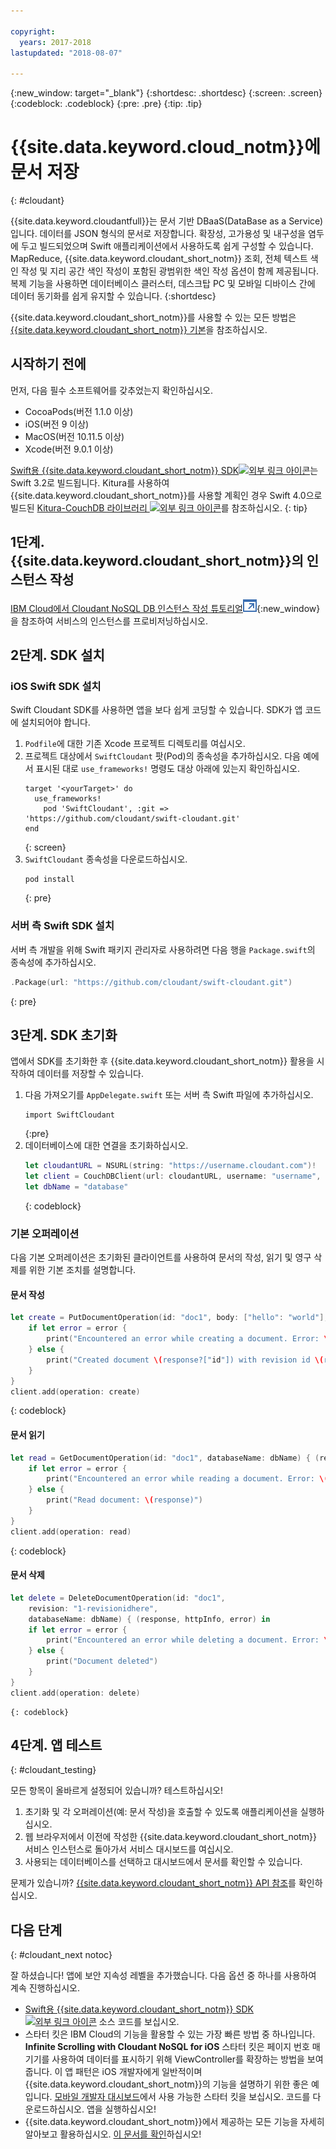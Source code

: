 ```yaml
---

copyright:
  years: 2017-2018
lastupdated: "2018-08-07"

---
```

{:new_window: target="_blank"}
{:shortdesc: .shortdesc}
{:screen: .screen}
{:codeblock: .codeblock}
{:pre: .pre}
{:tip: .tip}

# {{site.data.keyword.cloud_notm}}에 문서 저장
{: #cloudant}

{{site.data.keyword.cloudantfull}}는 문서 기반 DBaaS(DataBase as a Service)입니다. 데이터를 JSON 형식의 문서로 저장합니다. 확장성, 고가용성 및 내구성을 염두에 두고 빌드되었으며 Swift 애플리케이션에서 사용하도록 쉽게 구성할 수 있습니다. MapReduce, {{site.data.keyword.cloudant_short_notm}} 조회, 전체 텍스트 색인 작성 및 지리 공간 색인 작성이 포함된 광범위한 색인 작성 옵션이 함께 제공됩니다. 복제 기능을 사용하면 데이터베이스 클러스터, 데스크탑 PC 및 모바일 디바이스 간에 데이터 동기화를 쉽게 유지할 수 있습니다.
{:shortdesc}

{{site.data.keyword.cloudant_short_notm}}를 사용할 수 있는 모든 방법은 [{{site.data.keyword.cloudant_short_notm}} 기본](/docs/services/Cloudant/basics/index.html#cloudant-nosql-db-basics)을 참조하십시오.

## 시작하기 전에

먼저, 다음 필수 소프트웨어를 갖추었는지 확인하십시오. 
 * CocoaPods(버전 1.1.0 이상)
 * iOS(버전 9 이상)
 * MacOS(버전 10.11.5 이상)
 * Xcode(버전 9.0.1 이상)

[Swift용 {{site.data.keyword.cloudant_short_notm}} SDK![외부 링크 아이콘](../../icons/launch-glyph.svg "외부 링크 아이콘")](https://github.com/cloudant/swift-cloudant)는 Swift 3.2로 빌드됩니다. Kitura를 사용하여 {{site.data.keyword.cloudant_short_notm}}를 사용할 계획인 경우 Swift 4.0으로 빌드된 [Kitura-CouchDB 라이브러리 ![외부 링크 아이콘](../../icons/launch-glyph.svg "외부 링크 아이콘")](https://github.com/IBM-Swift/Kitura-CouchDB)를 참조하십시오.
{: tip}

## 1단계. {{site.data.keyword.cloudant_short_notm}}의 인스턴스 작성

[IBM Cloud에서 Cloudant NoSQL DB 인스턴스 작성 튜토리얼![외부 링크 아이콘](../images/launch-glyph.svg "외부 링크 아이콘")](https://console.bluemix.net/docs/services/Cloudant/tutorials/create_service.html#creating-a-cloudant-nosql-db-instance-on-ibm-cloud){:new_window}을 참조하여 서비스의 인스턴스를 프로비저닝하십시오. 


## 2단계. SDK 설치

### iOS Swift SDK 설치

Swift Cloudant SDK를 사용하면 앱을 보다 쉽게 코딩할 수 있습니다. SDK가 앱 코드에 설치되어야 합니다.

1. `Podfile`에 대한 기존 Xcode 프로젝트 디렉토리를 여십시오. 
2. 프로젝트 대상에서 `SwiftCloudant` 팟(Pod)의 종속성을 추가하십시오. 다음 예에서 표시된 대로 `use_frameworks!` 명령도 대상 아래에 있는지 확인하십시오.
    ```
    target '<yourTarget>' do
      use_frameworks!
        pod 'SwiftCloudant', :git => 'https://github.com/cloudant/swift-cloudant.git'
    end
    ```
    {: screen}
3. `SwiftCloudant` 종속성을 다운로드하십시오.
    ```
    pod install
    ```
    {: pre}

### 서버 측 Swift SDK 설치

서버 측 개발을 위해 Swift 패키지 관리자로 사용하려면 다음 행을 `Package.swift`의 종속성에 추가하십시오.
```swift
.Package(url: "https://github.com/cloudant/swift-cloudant.git")
```
{: pre}

## 3단계. SDK 초기화

앱에서 SDK를 초기화한 후 {{site.data.keyword.cloudant_short_notm}} 활용을 시작하여 데이터를 저장할 수 있습니다. 

1.  다음 가져오기를 `AppDelegate.swift` 또는 서버 측 Swift 파일에 추가하십시오.
    ```
    import SwiftCloudant
    ```
    {:pre}
2. 데이터베이스에 대한 연결을 초기화하십시오.
    ```swift
    let cloudantURL = NSURL(string: "https://username.cloudant.com")!
    let client = CouchDBClient(url: cloudantURL, username: "username", password: "password")
    let dbName = "database"
    ```
    {: codeblock}

### 기본 오퍼레이션
다음 기본 오퍼레이션은 초기화된 클라이언트를 사용하여 문서의 작성, 읽기 및 영구 삭제를 위한 기본 조치를 설명합니다. 

#### 문서 작성
```swift
let create = PutDocumentOperation(id: "doc1", body: ["hello": "world"], databaseName: dbName) {(response, httpInfo, error) in
    if let error = error {
        print("Encountered an error while creating a document. Error: \(error)")
    } else {
        print("Created document \(response?["id"]) with revision id \(response?["rev"])")
    }
}
client.add(operation: create)
```
{: codeblock}

#### 문서 읽기
```swift
let read = GetDocumentOperation(id: "doc1", databaseName: dbName) { (response, httpInfo, error) in
    if let error = error {
        print("Encountered an error while reading a document. Error: \(error)")
    } else {
        print("Read document: \(response)")
    }   
}
client.add(operation: read)
```
{: codeblock}

#### 문서 삭제
```swift
let delete = DeleteDocumentOperation(id: "doc1",
    revision: "1-revisionidhere",
    databaseName: dbName) { (response, httpInfo, error) in
    if let error = error {
        print("Encountered an error while deleting a document. Error: \(error)")
    } else {
        print("Document deleted")
    }   
}
client.add(operation: delete)
```
    {: codeblock}


## 4단계. 앱 테스트
{: #cloudant_testing}

모든 항목이 올바르게 설정되어 있습니까? 테스트하십시오!

1. 초기화 및 각 오퍼레이션(예: 문서 작성)을 호출할 수 있도록 애플리케이션을 실행하십시오. 
2. 웹 브라우저에서 이전에 작성한 {{site.data.keyword.cloudant_short_notm}} 서비스 인스턴스로 돌아가서 서비스 대시보드를 여십시오. 
3. 사용되는 데이터베이스를 선택하고 대시보드에서 문서를 확인할 수 있습니다. 

문제가 있습니까? [{{site.data.keyword.cloudant_short_notm}} API 참조](/docs/services/Cloudant/api/index.html#api-reference-overview)를 확인하십시오.


## 다음 단계
{: #cloudant_next notoc}

잘 하셨습니다! 앱에 보안 지속성 레벨을 추가했습니다. 다음 옵션 중 하나를 사용하여 계속 진행하십시오. 

* [Swift용 {{site.data.keyword.cloudant_short_notm}} SDK ![외부 링크 아이콘](../../icons/launch-glyph.svg "외부 링크 아이콘")](https://github.com/cloudant/swift-cloudant) 소스 코드를 보십시오. 
* 스타터 킷은 IBM Cloud의 기능을 활용할 수 있는 가장 빠른 방법 중 하나입니다. **Infinite Scrolling with Cloudant NoSQL for iOS** 스타터 킷은 페이지 번호 매기기를 사용하여 데이터를 표시하기 위해 ViewController를 확장하는 방법을 보여줍니다. 이 앱 패턴은 iOS 개발자에게 일반적이며 {{site.data.keyword.cloudant_short_notm}}의 기능을 설명하기 위한 좋은 예입니다. [모바일 개발자 대시보드](https://console.bluemix.net/developer/mobile/dashboard)에서 사용 가능한 스타터 킷을 보십시오. 코드를 다운로드하십시오. 앱을 실행하십시오!
* {{site.data.keyword.cloudant_short_notm}}에서 제공하는 모든 기능을 자세히 알아보고 활용하십시오. [이 문서를 확인](/docs/services/Cloudant/index.html)하십시오!
